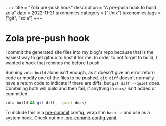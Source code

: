 +++
title               = "Zola pre-push hook"
description         = "A pre-push hook to build zola"
date                = 2022-11-21
taxonomies.category = ["Unix"]
taxonomies.tags     = ["git", "zola"]
+++

# Zola pre-push hook

I commit the generated site files into my blog's repo because that is the easiest way to get github to host it for me.
In order to not forget to build, I wanted a hook that reminds me before I push.

Running `zola build` alone isn't enough, as it doesn't give an error return code or modify one of the files to be pushed.
`git diff` doesn't normally have a return code to indicate if there are diffs, but `git diff --quiet` does.
Combining both will build and then fail, if anything in `docs/` isn't added or committed.

```bash
zola build && git diff --quiet docs/
```

To include this in a [pre-commit](https://pre-commit.com) config, wrap it in `bash -c` and use as a system hook.
Check out me [.pre-commit-config.yaml](https://github.com/wonkodv/wonkodv.github.io/blob/main/.pre-commit-config.yaml).
